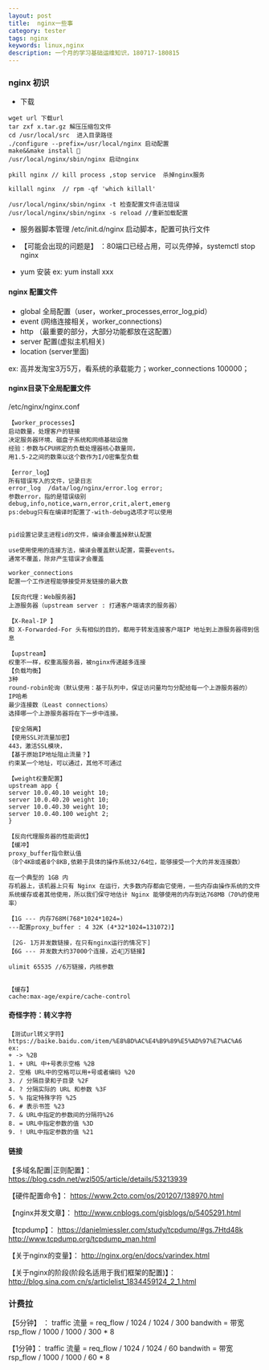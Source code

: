 ```yaml
---
layout: post
title:  nginx一些事
category: tester
tags: nginx
keywords: linux,nginx
description: 一个月的学习基础运维知识，180717-180815
---
```


### nginx 初识

- 下载

```
wget url 下载url
tar zxf x.tar.gz 解压压缩包文件
cd /usr/local/src  进入目录路径
./configure --prefix=/usr/local/nginx 启动配置
make&&make install 
/usr/local/nginx/sbin/nginx 启动nginx

pkill nginx // kill process ,stop service  杀掉nginx服务

killall nginx  // rpm -qf 'which killall'

/usr/local/nginx/sbin/nginx -t 检查配置文件语法错误
/usr/local/nginx/sbin/nginx -s reload //重新加载配置

```

- 服务器脚本管理
/etc/init.d/nginx 启动脚本，配置可执行文件

- 【可能会出现的问题是】
：80端口已经占用，可以先停掉，systemctl stop nginx


- yum 安装
ex: yum install xxx

#### nginx 配置文件
- global 全局配置（user，worker_processes,error_log,pid）
- event (网络连接相关，worker_connections)
- http （最重要的部分，大部分功能都放在这配置）
- server 配置(虚拟主机相关)
- location (server里面)

ex:
高并发淘宝3万5万，看系统的承载能力；worker_connections 100000；


#### nginx目录下全局配置文件
/etc/nginx/nginx.conf
```
【worker_processes】
启动数量，处理客户的链接
决定服务器环境、磁盘子系统和网络基础设施
经验：参数与CPU绑定的负载处理器核心数量同，
用1.5-2之间的数乘以这个数作为I/O密集型负载

【error_log】
所有错误写入的文件，记录日志
error_log  /data/log/nginx/error.log error;
参数error，指的是错误级别
debug,info,notice,warn,error,crit,alert,emerg
ps:debug只有在编译时配置了-with-debug选项才可以使用


pid设置记录主进程id的文件，编译会覆盖掉默认配置

use使用使用的连接方法，编译会覆盖默认配置，需要events。
通常不覆盖，除非产生错误才会覆盖

worker_connections
配置一个工作进程能够接受并发链接的最大数

【反向代理：Web服务器】
上游服务器（upstream server : 打通客户端请求的服务器）

【X-Real-IP 】
和 X-Forwarded-For 头有相似的目的，都用于转发连接客户端IP 地址到上游服务器得到信息

【upstream】
权重不一样，权重高服务器，被nginx传递越多连接
【负载均衡】
3种
round-robin轮询（默认使用：基于队列中，保证访问量均匀分配给每一个上游服务器的）
IP哈希
最少连接数（Least connections）
选择哪一个上游服务器将在下一步中连接。

【安全隔离】
【使用SSL对流量加密】
443，激活SSL模块，
【基于原始IP地址阻止流量？】
约束某一个地址，可以通过，其他不可通过

【weight权重配置】
upstream app {
server 10.0.40.10 weight 10;
server 10.0.40.20 weight 10;
server 10.0.40.30 weight 10;
server 10.0.40.100 weight 2;
}

【反向代理服务器的性能调优】
【缓冲】
proxy_buffer指令默认值
（8个4KB或者8个8KB,依赖于具体的操作系统32/64位，能够接受一个大的并发连接数）

在一个典型的 1GB 内
存机器上，该机器上只有 Nginx 在运行，大多数内存都由它使用，一些内存由操作系统的文件系统缓存或者其他使用，所以我们保守地估计 Nginx 能够使用的内存到达768MB（70%的使用率）

【1G --- 内存768M(768*1024*1024=)
---配置proxy_buffer : 4 32K (4*32*1024=131072)】

 [2G- 1万并发数链接，在只有nginx运行的情况下]
【6G --- 并发数大约37000个连接，近4万链接】

ulimit 65535 //6万链接，内核参数


【缓存】
cache:max-age/expire/cache-control

```


#### 奇怪字符：转义字符
```
【测试url转义字符】
https://baike.baidu.com/item/%E8%BD%AC%E4%B9%89%E5%AD%97%E7%AC%A6
ex:
+ -> %2B
1. + URL 中+号表示空格 %2B
2. 空格 URL中的空格可以用+号或者编码 %20
3. / 分隔目录和子目录 %2F
4. ? 分隔实际的 URL 和参数 %3F
5. % 指定特殊字符 %25
6. # 表示书签 %23
7. & URL中指定的参数间的分隔符%26
8. = URL中指定参数的值 %3D
9. ! URL中指定参数的值 %21

```


#### 链接
【多域名配置|正则配置】：
https://blog.csdn.net/wzl505/article/details/53213939

【硬件配置命令】：
https://www.2cto.com/os/201207/138970.html

【nginx并发文章】：
http://www.cnblogs.com/gisblogs/p/5405291.html

【tcpdump】：
https://danielmiessler.com/study/tcpdump/#gs.7Htd48k
http://www.tcpdump.org/tcpdump_man.html

【关于nginx的变量】：
http://nginx.org/en/docs/varindex.html

【关于nginx的阶段(阶段名适用于我们框架的配置)】：
http://blog.sina.com.cn/s/articlelist_1834459124_2_1.html


### 计费拉

【5分钟】 ：
traffic 流量 = req_flow / 1024 / 1024 / 300
bandwith  = 带宽 rsp_flow / 1000 / 1000 / 300 * 8

【1分钟】：
traffic 流量 = req_flow / 1024 / 1024 / 60
bandwith =  带宽 rsp_flow / 1000 / 1000 / 60 * 8
